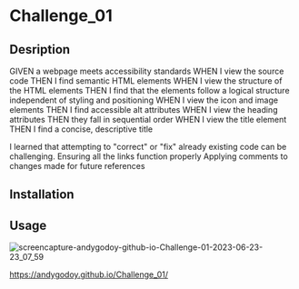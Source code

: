 # Challenge_01

## Desription

GIVEN a webpage meets accessibility standards
WHEN I view the source code
THEN I find semantic HTML elements
WHEN I view the structure of the HTML elements
THEN I find that the elements follow a logical structure independent of styling and positioning
WHEN I view the icon and image elements
THEN I find accessible alt attributes
WHEN I view the heading attributes
THEN they fall in sequential order
WHEN I view the title element
THEN I find a concise, descriptive title

I learned that attempting to "correct" or "fix" already existing code can be challenging. 
Ensuring all the links function properly
Applying comments to changes made for future references

## Installation

## Usage 


![screencapture-andygodoy-github-io-Challenge-01-2023-06-23-23_07_59](https://github.com/AndyGodoy/Challenge_01/assets/137041531/0309f049-7068-4eec-a63b-d159dc6e010c)

https://andygodoy.github.io/Challenge_01/
